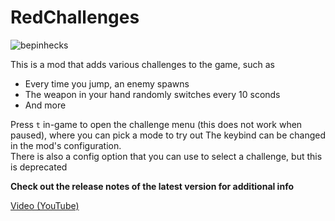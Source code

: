 # RedChallenges
![bepinhecks](https://cdn.jsdelivr.net/npm/@intergrav/devins-badges@2/assets/cozy/built-with/bepinhecks_vector.svg)

This is a mod that adds various challenges to the game, such as
- Every time you jump, an enemy spawns
- The weapon in your hand randomly switches every 10 sconds
- And more

Press `t` in-game to open the challenge menu (this does not work when paused), where you can pick a mode to try out
The keybind can be changed in the mod's configuration.  
There is also a config option that you can use to select a challenge, but this is deprecated

__Check out the release notes of the latest version for additional info__

[Video (YouTube)](https://www.youtube.com/watch?v=XseI2yePT3Y)

